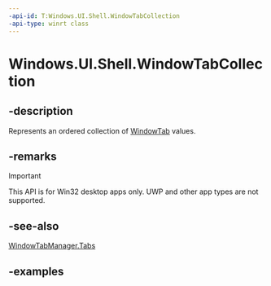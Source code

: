 ```yaml
---
-api-id: T:Windows.UI.Shell.WindowTabCollection
-api-type: winrt class
---
```


# Windows.UI.Shell.WindowTabCollection

<!--
public sealed class WindowTabCollection : System.Collections.Generic.IEnumerable<Windows.UI.Shell.WindowTab>, System.Collections.Generic.IList<Windows.UI.Shell.WindowTab>
-->

## -description

Represents an ordered collection of [WindowTab](windowtab.md) values.

## -remarks

> [!IMPORTANT]
> This API is for Win32 desktop apps only. UWP and other app types are not supported.

## -see-also

[WindowTabManager.Tabs](windowtabmanager_tabs.md)

## -examples

